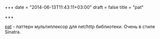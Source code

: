 +++
date = "2014-06-13T11:43:11+03:00"
draft = false
title = "pat"

+++

<p><a href="https://github.com/bmizerany/pat">pat</a>&nbsp;- паттерн мультиплексор для net/http библиотеки. Очень в стиле Sinatra.</p>

